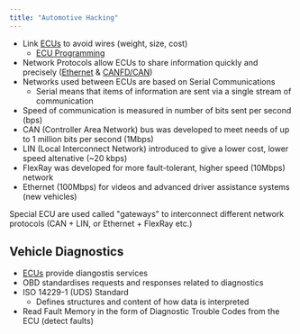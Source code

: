 ```yaml
---
title: "Automotive Hacking"
---
```


- Link [ECUs](/ecu-foundations) to avoid wires (weight, size, cost)
	- [ECU Programming](/ecu-programming)
- Network Protocols allow ECUs to share information quickly and precisely ([Ethernet](/ethernet-specifications) & [CANFD/CAN](/canfd-specifications))
- Networks used between ECUs are based on Serial Communications
	- Serial means that items of information are sent via a single stream of communication
- Speed of communication is measured in number of bits sent per second (bps)
- CAN (Controller Area Network) bus was developed to meet needs of up to 1 million bits per second (1Mbps)
- LIN (Local Interconnect Network) introduced to give a lower cost, lower speed altenative (~20 kbps)
- FlexRay was developed for more fault-tolerant, higher speed (10Mbps) network
- Ethernet (100Mbps) for videos and advanced driver assistance systems (new vehicles)

Special ECU are used called "gateways" to interconnect different network protocols (CAN + LIN, or Ethernet + FlexRay etc.)

## Vehicle Diagnostics

- [ECUs](/ecu-foundations) provide diangostis services
- OBD standardises requests and responses related to diagnostics
- ISO 14229-1 (UDS) Standard
	- Defines structures and content of how data is interpreted
- Read Fault Memory in the form of Diagnostic Trouble Codes from the ECU (detect faults)
